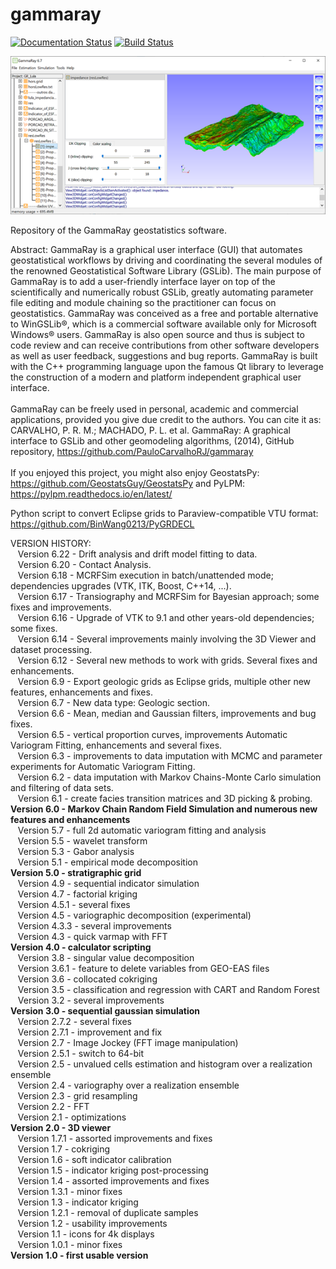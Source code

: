 ﻿# gammaray
[![Documentation Status](https://readthedocs.org/projects/gammaray/badge/?version=latest)](https://gammaray.readthedocs.io/en/latest/?badge=latest)
[![Build Status](https://travis-ci.com/PauloCarvalhoRJ/gammaray.svg?branch=master)](https://travis-ci.com/PauloCarvalhoRJ/gammaray)
                 
<center><img src="https://github.com/PauloCarvalhoRJ/gammaray/blob/master/frontpage.png"/></center>

Repository of the GammaRay geostatistics software.

Abstract:
GammaRay is a graphical user interface (GUI) that automates geostatistical workflows by driving and coordinating the several modules of the renowned Geostatistical Software Library (GSLib).  The main purpose of GammaRay is to add a user-friendly interface layer on top of the scientifically and numerically robust GSLib, greatly automating parameter file editing and module chaining so the practitioner can focus on geostatistics.  GammaRay was conceived as a free and portable alternative to WinGSLib®, which is a commercial software available only for Microsoft Windows® users.  GammaRay is also open source and thus is subject to code review and can receive contributions from other software developers as well as user feedback, suggestions and bug reports.  GammaRay is built with the C++ programming language upon the famous Qt library to leverage the construction of a modern and platform independent graphical user interface.<br><br>
GammaRay can be freely used in personal, academic and commercial applications, provided you give due credit to the authors.  You can cite it as:<br>
    CARVALHO, P. R. M.; MACHADO, P. L. et al. GammaRay: A graphical interface to GSLib and other geomodeling algorithms, (2014), GitHub repository, https://github.com/PauloCarvalhoRJ/gammaray<br><br>
If you enjoyed this project, you might also enjoy GeostatsPy: https://github.com/GeostatsGuy/GeostatsPy and PyLPM: https://pylpm.readthedocs.io/en/latest/<br>

Python script to convert Eclipse grids to Paraview-compatible VTU format: https://github.com/BinWang0213/PyGRDECL

VERSION HISTORY:<br>
&nbsp;&nbsp;&nbsp;Version 6.22  - Drift analysis and drift model fitting to data.<br>
&nbsp;&nbsp;&nbsp;Version 6.20  - Contact Analysis.<br>
&nbsp;&nbsp;&nbsp;Version 6.18  - MCRFSim execution in batch/unattended mode; dependencies upgrades (VTK, ITK, Boost, C++14, ...).<br>
&nbsp;&nbsp;&nbsp;Version 6.17  - Transiography and MCRFSim for Bayesian approach; some fixes and improvements.<br>
&nbsp;&nbsp;&nbsp;Version 6.16  - Upgrade of VTK to 9.1 and other years-old dependencies; some fixes.<br>
&nbsp;&nbsp;&nbsp;Version 6.14  - Several improvements mainly involving the 3D Viewer and dataset processing.<br>
&nbsp;&nbsp;&nbsp;Version 6.12  - Several new methods to work with grids. Several fixes and enhancements.<br>
&nbsp;&nbsp;&nbsp;Version 6.9   - Export geologic grids as Eclipse grids, multiple other new features, enhancements and fixes.<br>
&nbsp;&nbsp;&nbsp;Version 6.7   - New data type: Geologic section.<br>
&nbsp;&nbsp;&nbsp;Version 6.6   - Mean, median and Gaussian filters, improvements and bug fixes.<br>
&nbsp;&nbsp;&nbsp;Version 6.5   - vertical proportion curves, improvements Automatic Variogram Fitting, enhancements and several fixes.<br>
&nbsp;&nbsp;&nbsp;Version 6.3   - improvements to data imputation with MCMC and parameter experiments for Automatic Variogram Fitting.<br>
&nbsp;&nbsp;&nbsp;Version 6.2   - data imputation with Markov Chains-Monte Carlo simulation and filtering of data sets.<br>
&nbsp;&nbsp;&nbsp;Version 6.1   - create facies transition matrices and 3D picking & probing.<br>
<strong>Version 6.0   - Markov Chain Random Field Simulation and numerous new features and enhancements<br></strong>
&nbsp;&nbsp;&nbsp;Version 5.7   - full 2d automatic variogram fitting and analysis<br>
&nbsp;&nbsp;&nbsp;Version 5.5   - wavelet transform<br>
&nbsp;&nbsp;&nbsp;Version 5.3   - Gabor analysis<br>
&nbsp;&nbsp;&nbsp;Version 5.1   - empirical mode decomposition<br>
<strong>Version 5.0   - stratigraphic grid<br></strong>
&nbsp;&nbsp;&nbsp;Version 4.9   - sequential indicator simulation<br>
&nbsp;&nbsp;&nbsp;Version 4.7   - factorial kriging<br>
&nbsp;&nbsp;&nbsp;Version 4.5.1 - several fixes<br>
&nbsp;&nbsp;&nbsp;Version 4.5   - variographic decomposition (experimental)<br>
&nbsp;&nbsp;&nbsp;Version 4.3.3 - several improvements<br>
&nbsp;&nbsp;&nbsp;Version 4.3   - quick varmap with FFT<br>
<strong>Version 4.0   - calculator scripting<br></strong>
&nbsp;&nbsp;&nbsp;Version 3.8   - singular value decomposition<br>
&nbsp;&nbsp;&nbsp;Version 3.6.1 - feature to delete variables from GEO-EAS files<br>
&nbsp;&nbsp;&nbsp;Version 3.6   - collocated cokriging<br>
&nbsp;&nbsp;&nbsp;Version 3.5   - classification and regression with CART and Random Forest<br>
&nbsp;&nbsp;&nbsp;Version 3.2   - several improvements<br>
<strong>Version 3.0   - sequential gaussian simulation<br></strong>
&nbsp;&nbsp;&nbsp;Version 2.7.2 - several fixes<br>
&nbsp;&nbsp;&nbsp;Version 2.7.1 - improvement and fix<br>
&nbsp;&nbsp;&nbsp;Version 2.7   - Image Jockey (FFT image manipulation)<br>
&nbsp;&nbsp;&nbsp;Version 2.5.1 - switch to 64-bit<br>
&nbsp;&nbsp;&nbsp;Version 2.5   - unvalued cells estimation and histogram over a realization ensemble<br>
&nbsp;&nbsp;&nbsp;Version 2.4   - variography over a realization ensemble<br>
&nbsp;&nbsp;&nbsp;Version 2.3   - grid resampling<br>
&nbsp;&nbsp;&nbsp;Version 2.2   - FFT<br>
&nbsp;&nbsp;&nbsp;Version 2.1   - optimizations<br>
<strong>Version 2.0   - 3D viewer<br></strong>
&nbsp;&nbsp;&nbsp;Version 1.7.1 - assorted improvements and fixes<br>
&nbsp;&nbsp;&nbsp;Version 1.7   - cokriging<br>
&nbsp;&nbsp;&nbsp;Version 1.6   - soft indicator calibration<br>
&nbsp;&nbsp;&nbsp;Version 1.5   - indicator kriging post-processing<br>
&nbsp;&nbsp;&nbsp;Version 1.4   - assorted improvements and fixes<br>
&nbsp;&nbsp;&nbsp;Version 1.3.1 - minor fixes<br>
&nbsp;&nbsp;&nbsp;Version 1.3   - indicator kriging<br>
&nbsp;&nbsp;&nbsp;Version 1.2.1 - removal of duplicate samples<br>
&nbsp;&nbsp;&nbsp;Version 1.2   - usability improvements<br>
&nbsp;&nbsp;&nbsp;Version 1.1   - icons for 4k displays<br>
&nbsp;&nbsp;&nbsp;Version 1.0.1 - minor fixes<br>
<strong>Version 1.0   - first usable version<br></strong>
